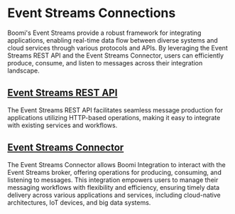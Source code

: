 # Event Streams Connections 

<head>
  <meta name="guidename" content="Event Streams"/>
  <meta name="context" content="GUID-f02c8bb0-cb3f-43aa-94ea-effb10e8d9ee"/>
</head>

Boomi's Event Streams provide a robust framework for integrating applications, enabling real-time data flow between diverse systems and cloud services through various protocols and APIs. By leveraging the Event Streams REST API and the Event Streams Connector, users can efficiently produce, consume, and listen to messages across their integration landscape.

## [Event Streams REST API](./es-REST_API.md) 

The Event Streams REST API facilitates seamless message production for applications utilizing HTTP-based operations, making it easy to integrate with existing services and workflows. 

## [Event Streams Connector](./es-connector.md)

The Event Streams Connector allows Boomi Integration to interact with the Event Streams broker, offering operations for producing, consuming, and listening to messages. This integration empowers users to manage their messaging workflows with flexibility and efficiency, ensuring timely data delivery across various applications and services, including cloud-native architectures, IoT devices, and big data systems.
